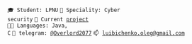 <code>🎓 Student: LPNU</code>
<code>👷 Speciality: Cyber security</code>
<code>🧻 Current [project](PROJECT.md)</code><br>
<code>🧑‍💻 Languages: Java, C</code>
<code>💬 telegram: [@Overlord2077](https://telegram.me/Overlord2077)</code>
<code>📫 [luibichenko.oleg@gmail.com](mailto:luibichenko.oleg@gmail.com)</code>
